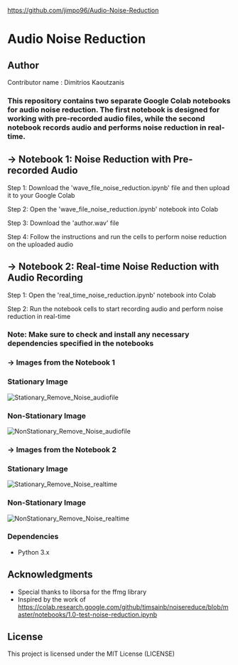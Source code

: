 https://github.com/jimpo96/Audio-Noise-Reduction


# Audio Noise Reduction

## Author

Contributor name : Dimitrios Kaoutzanis

### This repository contains two separate Google Colab notebooks for audio noise reduction. The first notebook is designed for working with pre-recorded audio files, while the second notebook records audio and performs noise reduction in real-time.

## &rarr; Notebook 1: Noise Reduction with Pre-recorded Audio

Step 1: Download the 'wave_file_noise_reduction.ipynb' file and then upload it to your Google Colab

Step 2: Open the 'wave_file_noise_reduction.ipynb' notebook into Colab

Step 3: Download the 'author.wav' file

Step 4: Follow the instructions and run the cells to perform noise reduction on the uploaded audio


## &rarr; Notebook 2: Real-time Noise Reduction with Audio Recording

Step 1: Open the 'real_time_noise_reduction.ipynb' notebook into Colab

Step 2: Run the notebook cells to start recording audio and perform noise reduction in real-time


### Note: Make sure to check and install any necessary dependencies specified in the notebooks


### &rarr; Images from the Notebook 1

### Stationary Image
![Stationary_Remove_Noise_audiofile](https://github.com/jimpo96/Audio-Noise-Reduction/assets/118792027/ff4db5f0-c6a0-4df7-8554-90e876cc4dcf)

### Non-Stationary Image
![NonStationary_Remove_Noise_audiofile](https://github.com/jimpo96/Audio-Noise-Reduction/assets/118792027/90347bfe-d702-4faa-a54a-7022c06bbd06)


### &rarr; Images from the Notebook 2

### Stationary Image
![Stationary_Remove_Noise_realtime](https://github.com/jimpo96/Audio-Noise-Reduction/assets/118792027/4bd544b1-b584-4c31-af1c-ed2e1ac42318)

### Non-Stationary Image
![NonStationary_Remove_Noise_realtime](https://github.com/jimpo96/Audio-Noise-Reduction/assets/118792027/5aa9cb6a-4c12-44c0-829d-5c86da921223)


### Dependencies

- Python 3.x

## Acknowledgments

- Special thanks to liborsa for the ffmg library 
- Inspired by the work of https://colab.research.google.com/github/timsainb/noisereduce/blob/master/notebooks/1.0-test-noise-reduction.ipynb

## License

This project is licensed under the MIT License (LICENSE)



